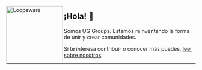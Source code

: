<img
  alt="Loopsware"
  src="https://cdn.dribbble.com/users/1358255/screenshots/15495414/media/ab11f214c8f7ad8b1cd92a109f858192.png?resize=400x300&vertical=center"
  height="150"
  align="left"
/>

## ¡Hola! 👋

Somos UG Groups. Estamos reinventando la forma de unir y crear comunidades.

Si te interesa contribuir o conocer más puedes, [leer sobre nosotros](https://uggroups.com/about).

---
